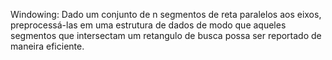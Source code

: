 Windowing: Dado um conjunto de n segmentos de reta paralelos aos eixos, preprocessá-las em uma estrutura de dados de modo que aqueles segmentos que intersectam um retangulo de busca possa ser reportado de maneira eficiente. 
